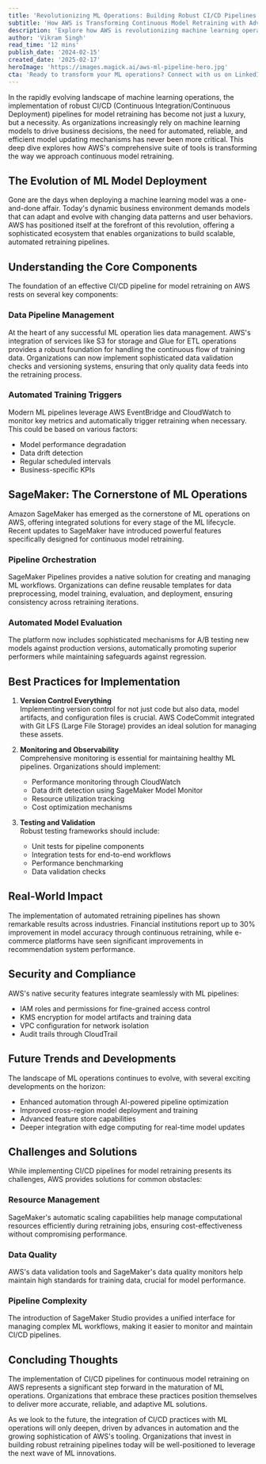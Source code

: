 ```yaml
---
title: 'Revolutionizing ML Operations: Building Robust CI/CD Pipelines for Continuous Model Retraining on AWS'
subtitle: 'How AWS is Transforming Continuous Model Retraining with Advanced CI/CD Pipelines'
description: 'Explore how AWS is revolutionizing machine learning operations through robust CI/CD pipelines for continuous model retraining. Learn about key components, best practices, and real-world impacts of implementing automated ML pipelines using AWS\'s comprehensive suite of tools including SageMaker, EventBridge, and CloudWatch.'
author: 'Vikram Singh'
read_time: '12 mins'
publish_date: '2024-02-15'
created_date: '2025-02-17'
heroImage: 'https://images.magick.ai/aws-ml-pipeline-hero.jpg'
cta: 'Ready to transform your ML operations? Connect with us on LinkedIn for expert insights, practical tips, and the latest trends in implementing ML pipelines on AWS. Our team regularly shares valuable content to help you stay ahead in the rapidly evolving world of machine learning operations.'
---
```


In the rapidly evolving landscape of machine learning operations, the implementation of robust CI/CD (Continuous Integration/Continuous Deployment) pipelines for model retraining has become not just a luxury, but a necessity. As organizations increasingly rely on machine learning models to drive business decisions, the need for automated, reliable, and efficient model updating mechanisms has never been more critical. This deep dive explores how AWS's comprehensive suite of tools is transforming the way we approach continuous model retraining.

## The Evolution of ML Model Deployment

Gone are the days when deploying a machine learning model was a one-and-done affair. Today's dynamic business environment demands models that can adapt and evolve with changing data patterns and user behaviors. AWS has positioned itself at the forefront of this revolution, offering a sophisticated ecosystem that enables organizations to build scalable, automated retraining pipelines.

## Understanding the Core Components

The foundation of an effective CI/CD pipeline for model retraining on AWS rests on several key components:

### Data Pipeline Management

At the heart of any successful ML operation lies data management. AWS's integration of services like S3 for storage and Glue for ETL operations provides a robust foundation for handling the continuous flow of training data. Organizations can now implement sophisticated data validation checks and versioning systems, ensuring that only quality data feeds into the retraining process.

### Automated Training Triggers

Modern ML pipelines leverage AWS EventBridge and CloudWatch to monitor key metrics and automatically trigger retraining when necessary. This could be based on various factors:
- Model performance degradation
- Data drift detection
- Regular scheduled intervals
- Business-specific KPIs

## SageMaker: The Cornerstone of ML Operations

Amazon SageMaker has emerged as the cornerstone of ML operations on AWS, offering integrated solutions for every stage of the ML lifecycle. Recent updates to SageMaker have introduced powerful features specifically designed for continuous model retraining.

### Pipeline Orchestration

SageMaker Pipelines provides a native solution for creating and managing ML workflows. Organizations can define reusable templates for data preprocessing, model training, evaluation, and deployment, ensuring consistency across retraining iterations.

### Automated Model Evaluation

The platform now includes sophisticated mechanisms for A/B testing new models against production versions, automatically promoting superior performers while maintaining safeguards against regression.

## Best Practices for Implementation

1. **Version Control Everything**  
   Implementing version control for not just code but also data, model artifacts, and configuration files is crucial. AWS CodeCommit integrated with Git LFS (Large File Storage) provides an ideal solution for managing these assets.

2. **Monitoring and Observability**  
   Comprehensive monitoring is essential for maintaining healthy ML pipelines. Organizations should implement:
   - Performance monitoring through CloudWatch
   - Data drift detection using SageMaker Model Monitor
   - Resource utilization tracking
   - Cost optimization mechanisms

3. **Testing and Validation**  
   Robust testing frameworks should include:
   - Unit tests for pipeline components
   - Integration tests for end-to-end workflows
   - Performance benchmarking
   - Data validation checks

## Real-World Impact

The implementation of automated retraining pipelines has shown remarkable results across industries. Financial institutions report up to 30% improvement in model accuracy through continuous retraining, while e-commerce platforms have seen significant improvements in recommendation system performance.

## Security and Compliance

AWS's native security features integrate seamlessly with ML pipelines:
- IAM roles and permissions for fine-grained access control
- KMS encryption for model artifacts and training data
- VPC configuration for network isolation
- Audit trails through CloudTrail

## Future Trends and Developments

The landscape of ML operations continues to evolve, with several exciting developments on the horizon:
- Enhanced automation through AI-powered pipeline optimization
- Improved cross-region model deployment and training
- Advanced feature store capabilities
- Deeper integration with edge computing for real-time model updates

## Challenges and Solutions

While implementing CI/CD pipelines for model retraining presents its challenges, AWS provides solutions for common obstacles:

### Resource Management

SageMaker's automatic scaling capabilities help manage computational resources efficiently during retraining jobs, ensuring cost-effectiveness without compromising performance.

### Data Quality

AWS's data validation tools and SageMaker's data quality monitors help maintain high standards for training data, crucial for model performance.

### Pipeline Complexity

The introduction of SageMaker Studio provides a unified interface for managing complex ML workflows, making it easier to monitor and maintain CI/CD pipelines.

## Concluding Thoughts

The implementation of CI/CD pipelines for continuous model retraining on AWS represents a significant step forward in the maturation of ML operations. Organizations that embrace these practices position themselves to deliver more accurate, reliable, and adaptive ML solutions.

As we look to the future, the integration of CI/CD practices with ML operations will only deepen, driven by advances in automation and the growing sophistication of AWS's tooling. Organizations that invest in building robust retraining pipelines today will be well-positioned to leverage the next wave of ML innovations.